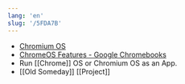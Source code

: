 ```yaml
---
lang: 'en'
slug: '/5FDA7B'
---
```


- [Chromium OS](https://www.chromium.org/chromium-os/)
- [ChromeOS Features - Google Chromebooks](https://www.google.com/chromebook/chrome-os/)
- Run [[Chrome]] OS or Chromium OS as an App.
- [[Old Someday]] [[Project]]
